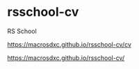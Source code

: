 # rsschool-cv
RS School

https://macrosdxc.github.io/rsschool-cv/cv

https://macrosdxc.github.io/rsschool-cv/
